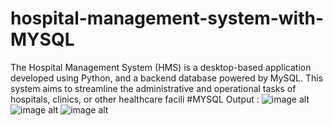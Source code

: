 # hospital-management-system-with-MYSQL
The Hospital Management System (HMS) is a desktop-based application developed using Python, and a backend database powered by MySQL. This system aims to streamline the administrative and operational tasks of hospitals, clinics, or other healthcare facili
#MYSQL Output :
![image alt](https://github.com/user-attachments/assets/0b11e104-1b9b-4c47-81dd-8abaeead5f60)
![image alt](https://github.com/user-attachments/assets/d61282d5-9ef7-40d9-bbdb-4a6eb4727ce7) 
![image alt](https://github.com/user-attachments/assets/41b93506-fa2e-47d9-82b3-45d0633ca0f9)

